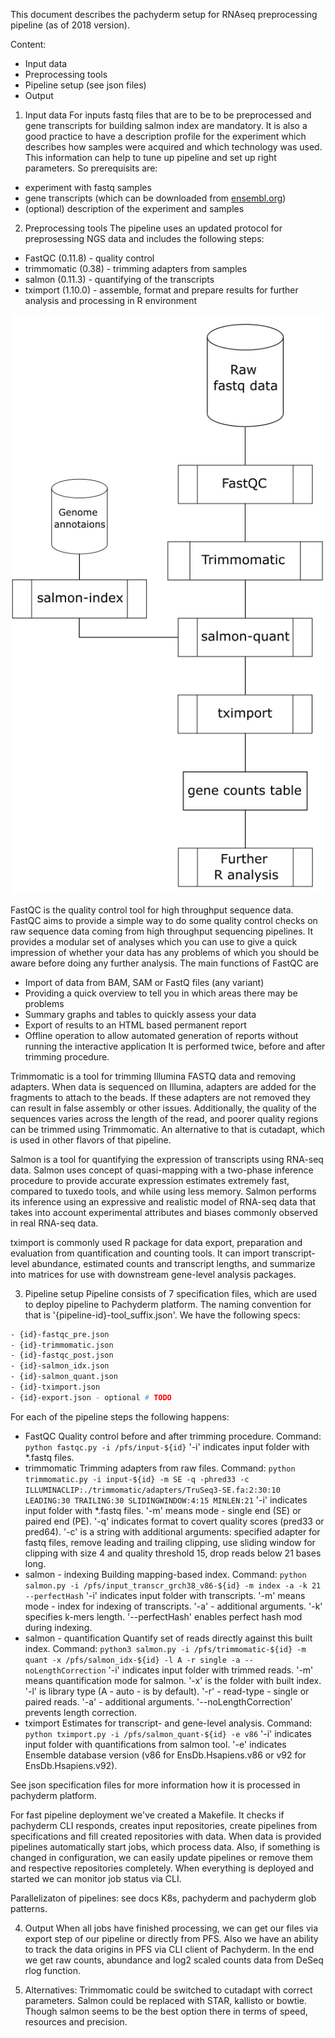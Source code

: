This document describes the pachyderm setup for RNAseq preprocessing pipeline (as of 2018 version).

Content:
- Input data
- Preprocessing tools
- Pipeline setup (see json files)
- Output

1) Input data
For inputs fastq files that are to be to be preprocessed and gene transcripts for building salmon index are mandatory. It is also a good practice to have a description profile for the experiment which describes how samples were acquired and which technology was used. This information can help to tune up pipeline and set up right parameters.
So prerequisits are:
- experiment with fastq samples
- gene transcripts (which can be downloaded from [ensembl.org](http://www.ensembl.org/index.html))
- (optional) description of the experiment and samples

2) Preprocessing tools
The pipeline uses an updated protocol for preprosessing NGS data and includes the following steps:
- FastQC (0.11.8) - quality control
- trimmomatic (0.38) - trimming adapters from samples
- salmon (0.11.3) - quantifying of the transcripts
- tximport (1.10.0) - assemble, format and prepare results for further analysis and processing in R environment

![Pipeline graph](./img/mrna_pachy_pipe.png)

FastQC is the quality control tool for high throughput sequence data. FastQC aims to provide a simple way to do some quality control checks on raw sequence data coming from high throughput sequencing pipelines. It provides a modular set of analyses which you can use to give a quick impression of whether your data has any problems of which you should be aware before doing any further analysis.
The main functions of FastQC are
- Import of data from BAM, SAM or FastQ files (any variant)
- Providing a quick overview to tell you in which areas there may be problems
- Summary graphs and tables to quickly assess your data
- Export of results to an HTML based permanent report
- Offline operation to allow automated generation of reports without running the interactive application
It is performed twice, before and after trimming procedure.

Trimmomatic is a tool for trimming Illumina FASTQ data and removing adapters.  When data is sequenced on Illumina, adapters are added for the fragments to attach to the beads.  If these adapters are not removed they can result in false assembly or other issues.  Additionally, the quality of the sequences varies across the length of the read, and poorer quality regions can be trimmed using Trimmomatic.
An alternative to that is cutadapt, which is used in other flavors of that pipeline.

Salmon is a tool for quantifying the expression of transcripts using RNA-seq data. Salmon uses concept of quasi-mapping with a two-phase inference procedure to provide accurate expression estimates extremely fast, compared to tuxedo tools, and while using less memory. Salmon performs its inference using an expressive and realistic model of RNA-seq data that takes into account experimental attributes and biases commonly observed in real RNA-seq data.

tximport is commonly used R package for data export, preparation and evaluation from quantification and counting tools. It can import transcript-level abundance, estimated counts and transcript lengths, and summarize into matrices for use with downstream gene-level analysis packages.

3) Pipeline setup
Pipeline consists of 7 specification files, which are used to deploy pipeline to Pachyderm platform.
The naming convention for that is '{pipeline-id}-tool_suffix.json'. We have the following specs:

```sh
- {id}-fastqc_pre.json
- {id}-trimmomatic.json
- {id}-fastqc_post.json
- {id}-salmon_idx.json
- {id}-salmon_quant.json
- {id}-tximport.json
- {id}-export.json - optional # TODO
```

For each of the pipeline steps the following happens:

* FastQC
Quality control before and after trimming procedure. Command:
```python fastqc.py -i /pfs/input-${id}```
'-i' indicates input folder with *.fastq files.
* trimmomatic
Trimming adapters from raw files. Command:
```python trimmomatic.py -i input-${id} -m SE -q -phred33 -c ILLUMINACLIP:./trimmomatic/adapters/TruSeq3-SE.fa:2:30:10 LEADING:30 TRAILING:30 SLIDINGWINDOW:4:15 MINLEN:21```
'-i' indicates input folder with *.fastq files. '-m' means mode - single end (SE) or paired end (PE). '-q' indicates format to covert quality scores (pred33 or pred64). '-c' is a string with additional arguments: specified adapter for fastq files, remove leading and trailing clipping, use sliding window for clipping with size 4 and quality threshold 15, drop reads below 21 bases long.
* salmon - indexing
Building mapping-based index. Command:
```python salmon.py -i /pfs/input_transcr_grch38_v86-${id} -m index -a -k 21 --perfectHash```
'-i' indicates input folder with transcripts. '-m' means mode  - index for indexing of transcripts. '-a' - additional arguments. '-k' specifies k-mers length. '--perfectHash' enables perfect hash mod during indexing.
* salmon - quantification
Quantify set of reads directly against this built index. Command:
```python3 salmon.py -i /pfs/trimmomatic-${id} -m quant -x /pfs/salmon_idx-${id} -l A -r single -a --noLengthCorrection```
'-i' indicates input folder with trimmed reads. '-m' means quantification mode for salmon. '-x' is the folder with built index. '-l' is library type (A - auto - is by default). '-r' - read-type - single or paired reads. '-a' - additional arguments. '--noLengthCorrection' prevents length correction.
* tximport
Estimates for transcript- and gene-level analysis. Command:
```python tximport.py -i /pfs/salmon_quant-${id} -e v86```
'-i' indicates input folder with quantifications from salmon tool. '-e' indicates Ensemble database version (v86 for EnsDb.Hsapiens.v86 or v92 for EnsDb.Hsapiens.v92).

See json specification files for more information how it is processed in pachyderm platform.

For fast pipeline deployment we've created a Makefile. It checks if pachyderm CLI responds, creates input repositories, create pipelines from specifications and fill created repositories with data. When data is provided pipelines automatically start jobs, which process data.
Also, if something is changed in configuration, we can easily update pipelines or remove them and respective repositories completely.
When everything is deployed and started we can monitor job status via CLI.

Parallelizaton of pipelines: see docs K8s, pachyderm and pachyderm glob patterns.

4) Output
When all jobs have finished processing, we can get our files via export step of our pipeline or directly from PFS. Also we have an ability to track the data origins in PFS via CLI client of Pachyderm.
In the end we get raw counts, abundance and log2 scaled counts data from DeSeq rlog function.

5) Alternatives:
Trimmomatic could be switched to cutadapt with correct parameters.
Salmon could be replaced with STAR, kallisto or bowtie. Though salmon seems to be the best option there in terms of speed, resources and precision.
